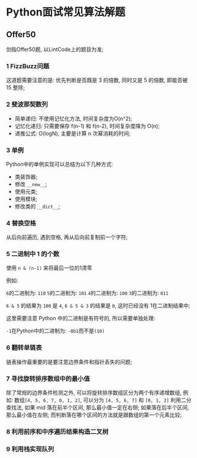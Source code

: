 # Python面试常见算法解题

## Offer50
剑指Offer50题, 以LintCode上的题目为准;

### 1 FizzBuzz问题

这道题需要注意的是: 优先判断是否既是 3 的倍数, 同时又是 5 的倍数, 即能否被 15 整除;

### 2 斐波那契数列

* 简单递归: 不使用记忆化方法, 时间复杂度为O(n^2);
* 记忆化递归: 只需要保存 f(n-1) 和 f(n-2), 时间复杂度降为 O(n);
* 递推公式: O(logN), 主要是计算 n 次幂消耗的时间;

### 3 单例

Python中的单例实现可以总结为以下几种方式:

* 类装饰器;
* 修改 `__new__`;
* 使用元类;
* 使用模块;
* 修改类的 `__dict__`;

### 4 替换空格

从后向前遍历, 遇到空格, 再从后向前复制前一个字符;

### 5 二进制中 1 的个数

使用 `n & (n-1)` 来将最后一位的1清零

例如:

`6`的二进制为: `110`
`5`的二进制为: `101`
`4`的二进制为: `100`
`3`的二进制为: `011`

`6 & 5` 的结果为 `100` 是 `4`, `6 & 5 & 3` 的结果是 `0`, 这时已经没有 1在二进制结果中;

这里需要注意 Python 中的二进制是有符号的, 所以需要单独处理:

`-1`在Python中的二进制为: `-0b1`而不是`(10)`

### 6 翻转单链表

链表操作最重要的是要注意边界条件和指针丢失的问题;

### 7 寻找旋转排序数组中的最小值

除了常规的边界条件检测之外, 可以将旋转排序数组区分为两个有序递增数组, 例如:
数组`[4, 5, 6, 7, 0, 1, 2]`, 可以分为 `[4, 5, 6, 7]` 和 `[0, 1, 2]`
利用二分查找法, 如果 mid 落在前半个区间, 那么最小值一定在右侧; 如果落在后半个区间, 那么最小值在左侧;
而判断落在哪个区间的方法就是跟数组的第一个元素比较;

### 8 利用前序和中序遍历结果构造二叉树

### 9 利用栈实现队列